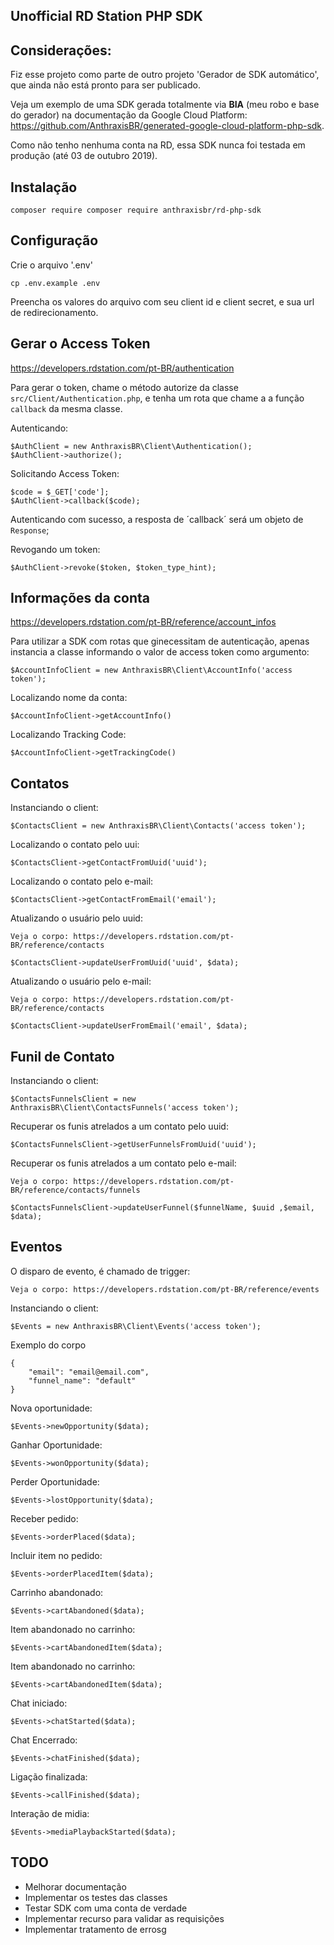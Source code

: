 ## Unofficial RD Station PHP SDK

## Considerações:

Fiz esse projeto como parte de outro projeto 'Gerador de SDK automático', que ainda não está pronto para ser publicado.

Veja um exemplo de uma SDK gerada totalmente via **BIA** (meu robo e base do gerador) na documentação da Google Cloud Platform: https://github.com/AnthraxisBR/generated-google-cloud-platform-php-sdk.

Como não tenho nenhuma conta na RD, essa SDK nunca foi testada em produção (até 03 de outubro 2019).


## Instalação

    composer require composer require anthraxisbr/rd-php-sdk

## Configuração

Crie o arquivo '.env'

    cp .env.example .env
    
Preencha os valores do arquivo com seu client id e client secret, e sua url de redirecionamento.

## Gerar o Access Token

https://developers.rdstation.com/pt-BR/authentication

Para gerar o token, chame o método autorize da classe `src/Client/Authentication.php`, e tenha um rota que chame a a função `callback` da mesma classe.

Autenticando:
    
    $AuthClient = new AnthraxisBR\Client\Authentication();
    $AuthClient->authorize();

Solicitando Access Token:

    $code = $_GET['code'];
    $AuthClient->callback($code);
  
Autenticando com sucesso, a resposta de ´callback´ será um objeto de `Response`;

Revogando um token:


    $AuthClient->revoke($token, $token_type_hint);

    
## Informações da conta

https://developers.rdstation.com/pt-BR/reference/account_infos

Para utilizar a SDK com rotas que ginecessitam de autenticação, apenas instancia a classe informando o valor de access token como argumento:

    $AccountInfoClient = new AnthraxisBR\Client\AccountInfo('access token');

Localizando nome da conta:

    $AccountInfoClient->getAccountInfo()
    
Localizando Tracking Code:

    $AccountInfoClient->getTrackingCode()


## Contatos

Instanciando o client:

    
    $ContactsClient = new AnthraxisBR\Client\Contacts('access token');

Localizando o contato pelo uui:

    $ContactsClient->getContactFromUuid('uuid');
    
Localizando o contato pelo e-mail:

    $ContactsClient->getContactFromEmail('email');
    
    
Atualizando o usuário pelo uuid:
    
    Veja o corpo: https://developers.rdstation.com/pt-BR/reference/contacts
    
    $ContactsClient->updateUserFromUuid('uuid', $data);

Atualizando o usuário pelo e-mail:

    Veja o corpo: https://developers.rdstation.com/pt-BR/reference/contacts
    
    $ContactsClient->updateUserFromEmail('email', $data);

## Funil de Contato

Instanciando o client:
    
    $ContactsFunnelsClient = new AnthraxisBR\Client\ContactsFunnels('access token');

Recuperar os funis atrelados a um contato pelo uuid:

    $ContactsFunnelsClient->getUserFunnelsFromUuid('uuid');


Recuperar os funis atrelados a um contato pelo e-mail:
    
    Veja o corpo: https://developers.rdstation.com/pt-BR/reference/contacts/funnels

    $ContactsFunnelsClient->updateUserFunnel($funnelName, $uuid ,$email, $data);

## Eventos

O disparo de evento, é chamado de trigger:

    Veja o corpo: https://developers.rdstation.com/pt-BR/reference/events
    
Instanciando o client:
    
    $Events = new AnthraxisBR\Client\Events('access token');

Exemplo do corpo
    
    {
        "email": "email@email.com",
        "funnel_name": "default"
    }
    

Nova oportunidade:
    
    $Events->newOpportunity($data);
       
Ganhar Oportunidade:
    
    $Events->wonOpportunity($data);
    
Perder Oportunidade:
    
    $Events->lostOpportunity($data);
      
Receber pedido:
    
    $Events->orderPlaced($data);
      
Incluir item no pedido:
    
    $Events->orderPlacedItem($data);
      
      
Carrinho abandonado:
    
    $Events->cartAbandoned($data);
      
    
Item abandonado no carrinho:
    
    $Events->cartAbandonedItem($data);
    
Item abandonado no carrinho:
    
    $Events->cartAbandonedItem($data);

Chat iniciado:

    $Events->chatStarted($data);

Chat Encerrado:

    $Events->chatFinished($data);

Ligação finalizada:

    $Events->callFinished($data);

Interação de midia:

    
    $Events->mediaPlaybackStarted($data);



## TODO

 - Melhorar documentação
 - Implementar os testes das classes
 - Testar SDK com uma conta de verdade
 - Implementar recurso para validar as requisições
 - Implementar tratamento de errosg
